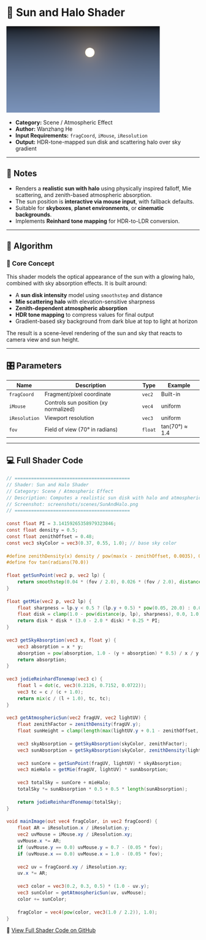 # 🧩 Sun and Halo Shader

<img src="https://github.com/friedaxvictoria/procedural_shader_framework/blob/main/shaders/screenshots/SunAndHalo.png?raw=true" alt="Sun and Halo Shader Output" width="400" height="225">

- **Category:** Scene / Atmospheric Effect  
- **Author:** Wanzhang He
- **Input Requirements:** `fragCoord`, `iMouse`, `iResolution`  
- **Output:** HDR-tone-mapped sun disk and scattering halo over sky gradient

---

## 📌 Notes

- Renders a **realistic sun with halo** using physically inspired falloff, Mie scattering, and zenith-based atmospheric absorption.
- The sun position is **interactive via mouse input**, with fallback defaults.
- Suitable for **skyboxes**, **planet environments**, or **cinematic backgrounds**.
- Implements **Reinhard tone mapping** for HDR-to-LDR conversion.

---

## 🧠 Algorithm

### 🔷 Core Concept

This shader models the optical appearance of the sun with a glowing halo, combined with sky absorption effects. It is built around:

- A **sun disk intensity** model using `smoothstep` and distance
- **Mie scattering halo** with elevation-sensitive sharpness
- **Zenith-dependent atmospheric absorption**
- **HDR tone mapping** to compress values for final output
- Gradient-based sky background from dark blue at top to light at horizon

The result is a scene-level rendering of the sun and sky that reacts to camera view and sun height.

---

## 🎛️ Parameters

| Name         | Description                            | Type     | Example      |
|--------------|----------------------------------------|----------|--------------|
| `fragCoord`  | Fragment/pixel coordinate              | `vec2`   | Built-in     |
| `iMouse`     | Controls sun position (xy normalized)  | `vec4`   | uniform      |
| `iResolution`| Viewport resolution                    | `vec3`   | uniform      |
| `fov`        | Field of view (70° in radians)         | `float`  | tan(70°) ≈ 1.4 |

---

## 💻 Full Shader Code

```glsl
// ==========================================
// Shader: Sun and Halo Shader
// Category: Scene / Atmospheric Effect
// Description: Computes a realistic sun disk with halo and atmospheric absorption.
// Screenshot: screenshots/scenes/SunAndHalo.png
// ==========================================

const float PI = 3.14159265358979323846;
const float density = 0.5;
const float zenithOffset = 0.48;
const vec3 skyColor = vec3(0.37, 0.55, 1.0); // base sky color

#define zenithDensity(x) density / pow(max(x - zenithOffset, 0.0035), 0.75)
#define fov tan(radians(70.0))

float getSunPoint(vec2 p, vec2 lp) {
    return smoothstep(0.04 * (fov / 2.0), 0.026 * (fov / 2.0), distance(p, lp)) * 50.0;
}

float getMie(vec2 p, vec2 lp) {
    float sharpness = lp.y < 0.5 ? (lp.y + 0.5) * pow(0.05, 20.0) : 0.05;
    float disk = clamp(1.0 - pow(distance(p, lp), sharpness), 0.0, 1.0);
    return disk * disk * (3.0 - 2.0 * disk) * 0.25 * PI;
}

vec3 getSkyAbsorption(vec3 x, float y) {
    vec3 absorption = x * y;
    absorption = pow(absorption, 1.0 - (y + absorption) * 0.5) / x / y;
    return absorption;
}

vec3 jodieReinhardTonemap(vec3 c) {
    float l = dot(c, vec3(0.2126, 0.7152, 0.0722));
    vec3 tc = c / (c + 1.0);
    return mix(c / (l + 1.0), tc, tc);
}

vec3 getAtmosphericSun(vec2 fragUV, vec2 lightUV) {
    float zenithFactor = zenithDensity(fragUV.y);
    float sunHeight = clamp(length(max(lightUV.y + 0.1 - zenithOffset, 0.0)), 0.0, 1.0);
    
    vec3 skyAbsorption = getSkyAbsorption(skyColor, zenithFactor);
    vec3 sunAbsorption = getSkyAbsorption(skyColor, zenithDensity(lightUV.y + 0.1));
    
    vec3 sunCore = getSunPoint(fragUV, lightUV) * skyAbsorption;
    vec3 mieHalo = getMie(fragUV, lightUV) * sunAbsorption;
    
    vec3 totalSky = sunCore + mieHalo;
    totalSky *= sunAbsorption * 0.5 + 0.5 * length(sunAbsorption);

    return jodieReinhardTonemap(totalSky);
}

void mainImage(out vec4 fragColor, in vec2 fragCoord) {
    float AR = iResolution.x / iResolution.y;
    vec2 uvMouse = iMouse.xy / iResolution.xy;
    uvMouse.x *= AR;
    if (uvMouse.y == 0.0) uvMouse.y = 0.7 - (0.05 * fov);
    if (uvMouse.x == 0.0) uvMouse.x = 1.0 - (0.05 * fov);

    vec2 uv = fragCoord.xy / iResolution.xy;
    uv.x *= AR;

    vec3 color = vec3(0.2, 0.3, 0.5) * (1.0 - uv.y);
    vec3 sunColor = getAtmosphericSun(uv, uvMouse);
    color += sunColor;

    fragColor = vec4(pow(color, vec3(1.0 / 2.2)), 1.0);
}
```
🔗 [View Full Shader Code on GitHub](https://github.com/friedaxvictoria/procedural_shader_framework/blob/main/shaders/shaders/scenes/SunAndHalo.glsl)
